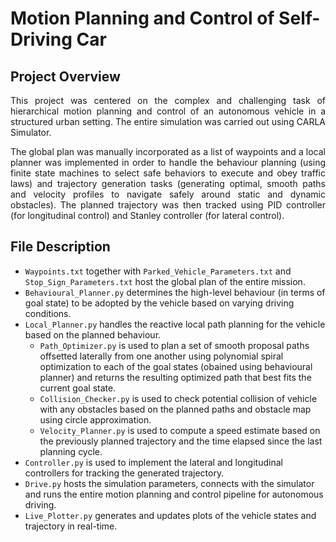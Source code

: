 # Motion Planning and Control of Self-Driving Car

## Project Overview

<p align="justify">
This project was centered on the complex and challenging task of hierarchical motion planning and control of an autonomous vehicle in a structured urban setting. The entire simulation was carried out using CARLA Simulator.
</p>

<p align="justify">
The global plan was manually incorporated as a list of waypoints and a local planner was implemented in order to handle the behaviour planning (using finite state machines to select safe behaviors to execute and obey traffic laws) and trajectory generation tasks (generating optimal, smooth paths and velocity profiles to navigate safely around static and dynamic obstacles). The planned trajectory was then tracked using PID controller (for longitudinal control) and Stanley controller (for lateral control).
</p>

## File Description

- `Waypoints.txt` together with `Parked_Vehicle_Parameters.txt` and `Stop_Sign_Parameters.txt` host the global plan of the entire mission.
- `Behavioural_Planner.py` determines the high-level behaviour (in terms of goal state) to be adopted by the vehicle based on varying driving conditions.
- `Local_Planner.py` handles the reactive local path planning for the vehicle based on the planned behaviour.
  - `Path_Optimizer.py` is used to plan a set of smooth proposal paths offsetted laterally from one another using polynomial spiral optimization to each of the
        goal states (obained using behavioural planner) and returns the resulting optimized path that best fits the current goal state.
  - `Collision_Checker.py` is used to check potential collision of vehicle with any obstacles based on the planned paths and obstacle map using circle approximation.
  - `Velocity_Planner.py` is used to compute a speed estimate based on the previously planned trajectory and the time elapsed since the last planning cycle.
- `Controller.py` is used to implement the lateral and longitudinal controllers for tracking the generated trajectory.
- `Drive.py` hosts the simulation parameters, connects with the simulator and runs the entire motion planning and control pipeline for autonomous driving.
- `Live_Plotter.py` generates and updates plots of the vehicle states and trajectory in real-time.
